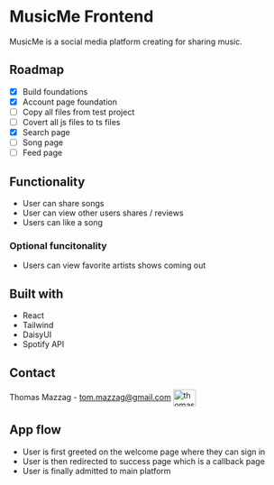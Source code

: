 # MusicMe Frontend

MusicMe is a social media platform creating for sharing music. 

## Roadmap

- [x] Build foundations
- [x] Account page foundation
- [ ] Copy all files from test project
- [ ] Covert all js files to ts files
- [x] Search page
- [ ] Song page
- [ ] Feed page

## Functionality

- User can share songs
- User can view other users shares / reviews
- Users can like a song

### Optional funcitonality

- Users can view favorite artists shows coming out

## Built with

- React
- Tailwind
- DaisyUI
- Spotify API

## Contact 

Thomas Mazzag - tom.mazzag@gmail.com
<a href="https://linkedin.com/in/thomas-mazzag" target="blank"><img align="center" src="https://raw.githubusercontent.com/rahuldkjain/github-profile-readme-generator/master/src/images/icons/Social/linked-in-alt.svg" alt="thomas-mazzag" height="30" width="40" /></a>

## App flow

- User is first greeted on the welcome page where they can sign in
- User is then redirected to success page which is a callback page
- User is finally admitted to main platform
